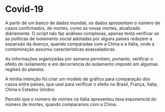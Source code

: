# Covid-19

A partir de um banco de dados mundial, os dados apresentam o número de casos confirmados, de mortes, como as novas mortes, atualizado diáriamente. O script não faz análises complexas, apenas tenta verificar se as políticas de isolamento social adotadas por alguns países reduzem a expansão da doença, quando comparadas com a China e a Itália, onde a contaminação assumiu características avassaladoras.

As informações organizadas por semana permitem, portanto, verificar o efeito do isolamento e em decorrencia do isolamento imposto em algumas regiões do planeta.

A minha intenção foi criar um modelo de gráfico para comparação dos casos entre países, que usei para verificar o efeito no Brasil, França, Italia, China e Estados Unidos.

Percebi que o número de mortes na Itália apresentou taxa exponencial do número de mortes, quando comparamos com a China.

